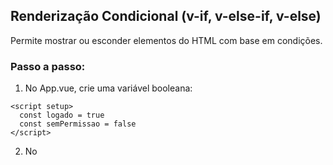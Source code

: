 ## Renderização Condicional (v-if, v-else-if, v-else)
Permite mostrar ou esconder elementos do HTML com base em condições.
### Passo a passo:
1. No App.vue, crie uma variável booleana:
```
<script setup>
  const logado = true
  const semPermissao = false
</script>
```
2. No <template>, use v-if para exibir condicionalmente:
```
<template>
  <p v-if="logado">Bem-vindo, usuário!</p>
  <p v-else-if="">Você não tem acesso.</p>
  <p v-else>Por favor, faça login.</p>
</template>
```
- O conteúdo mostrado no HTML depende do valor da variável logado.